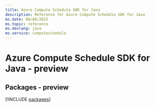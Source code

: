 ```yaml
---
title: Azure Compute Schedule SDK for Java
description: Reference for Azure Compute Schedule SDK for Java
ms.date: 08/08/2025
ms.topic: reference
ms.devlang: java
ms.service: computeschedule
---
```

# Azure Compute Schedule SDK for Java - preview
## Packages - preview
[!INCLUDE [packages](compute-schedule-index.md)]